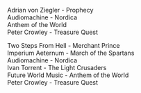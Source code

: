 
Adrian von Ziegler - Prophecy<br/>Audiomachine - Nordica<br/>Anthem of the World<br/>Peter Crowley - Treasure Quest 

Two Steps From Hell - Merchant Prince<br/>Imperium Aeternum - March of the Spartans<br/>Audiomachine - Nordica<br/>Ivan Torrent - The Light Crusaders<br/>Future World Music - Anthem of the World<br/>Peter Crowley - Treasure Quest 

